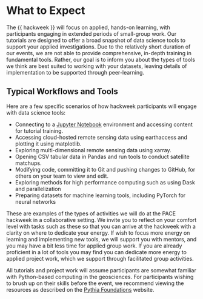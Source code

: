 # What to Expect 

The {{ hackweek }} will focus on applied, hands-on learning, with participants engaging in
extended periods of small-group work. Our tutorials are designed to offer a broad
snapshot of data science tools to support your applied investigations. Due to the
relatively short duration of our events, we are not able to provide comprehensive,
in-depth training in fundamental tools. Rather, our goal is to inform you about
the types of tools we think are best suited to working with your datasets,
leaving details of implementation to be supported through peer-learning.

## Typical Workflows and Tools

Here are a few specific scenarios of how hackweek participants will engage
with data science tools:

* Connecting to a [Jupyter Notebook](https://jupyter.org/) environment and
  accessing content for tutorial training.
* Accessing cloud-hosted remote sensing data using earthaccess and plotting it
 using matplotlib.
* Exploring multi-dimensional remote sensing data using xarray.
* Opening CSV tabular data in Pandas and run tools to conduct satellite matchups.
* Modifying code, committing it to Git and pushing changes to GitHub, for
  others on your team to view and edit.
* Exploring methods for high performance computing such as using Dask and parallelization
* Preparing datasets for machine learning tools, including PyTorch for neural networks

These are examples of the types of activities we will do at the PACE hackweek in a
collaborative setting. We invite you to reflect on your comfort level with tasks
such as these so that you can arrive at the hackweek with a clarity on where to
dedicate your energy. If wish to focus more energy on learning and implementing
new tools, we will support you with mentors, and you may have a
bit less time for applied group work. If you are already proficient in a lot of
tools you may find you can dedicate more energy to applied project work, which
we support through facilitated group activities.


All tutorials and project work will assume participants are somewhat familiar with Python-based
computing in the geosciences. For participants wishing to brush up on their skills before
the event, we recommend viewing the resources as described on the 
[Pythia Foundations](https://foundations.projectpythia.org/landing-page.html) website. 

